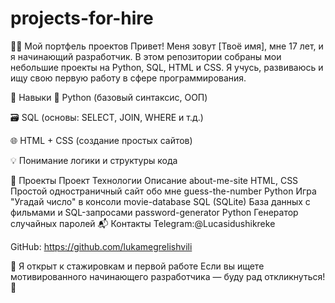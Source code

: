 # projects-for-hire
🧑‍💻 Мой портфель проектов
Привет! Меня зовут [Твоё имя], мне 17 лет, и я начинающий разработчик. В этом репозитории собраны мои небольшие проекты на Python, SQL, HTML и CSS. Я учусь, развиваюсь и ищу свою первую работу в сфере программирования.

🚀 Навыки
🐍 Python (базовый синтаксис, ООП)

🗃️ SQL (основы: SELECT, JOIN, WHERE и т.д.)

🌐 HTML + CSS (создание простых сайтов)

💡 Понимание логики и структуры кода

📁 Проекты
Проект	Технологии	Описание
about-me-site	HTML, CSS	Простой одностраничный сайт обо мне
guess-the-number	Python	Игра "Угадай число" в консоли
movie-database	SQL (SQLite)	База данных с фильмами и SQL-запросами
password-generator	Python	Генератор случайных паролей
📬 Контакты
Telegram:@Lucasidushikreke

GitHub: https://github.com/lukamegrelishvili

💼 Я открыт к стажировкам и первой работе
Если вы ищете мотивированного начинающего разработчика — буду рад откликнуться! 🙌
